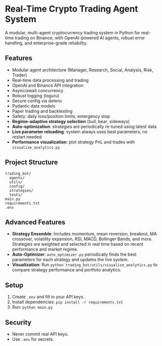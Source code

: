 # Real-Time Crypto Trading Agent System

A modular, multi-agent cryptocurrency trading system in Python for real-time trading on Binance, with OpenAI-powered AI agents, robust error handling, and enterprise-grade reliability.

## Features

- Modular agent architecture (Manager, Research, Social, Analysis, Risk, Trader)
- Real-time data processing and trading
- OpenAI and Binance API integration
- Async/await concurrency
- Robust logging (loguru)
- Secure config via dotenv
- Pydantic data models
- Paper trading and backtesting
- Safety: daily loss/position limits, emergency stop
- **Regime-adaptive strategy selection** (bull, bear, sideways)
- **Auto-optimization**: strategies are periodically re-tuned using latest data
- **Live parameter reloading**: system always uses best parameters, no restart needed
- **Performance visualization**: plot strategy PnL and trades with `visualize_analytics.py`

## Project Structure
```
trading_bot/
  agents/
  utils/
  config/
  strategies/
  tests/
main.py
requirements.txt
.env
```
## Advanced Features

- **Strategy Ensemble**: Includes momentum, mean reversion, breakout, MA crossover, volatility expansion, RSI, MACD, Bollinger Bands, and more. Strategies are weighted and selected in real time based on recent performance and market regime.
- **Auto-Optimizer**: `auto_optimizer.py` periodically finds the best parameters for each strategy and updates the live system.
- **Visualization**: Run `python trading_bot/utils/visualize_analytics.py` to compare strategy performance and portfolio analytics.


## Setup
1. Create `.env` and fill in your API keys.
2. Install dependencies: `pip install -r requirements.txt`
3. Run: `python main.py`

## Security
- Never commit real API keys.
- Use `.env` for secrets.
